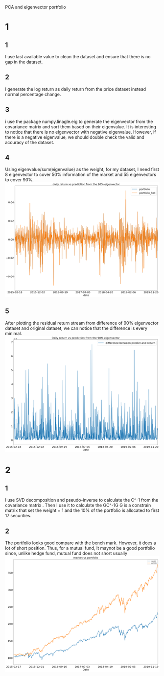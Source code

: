 PCA and eigenvector portfolio

# 1
## 1
I use last available value to clean the dataset and ensure that there is no gap in the dataset.

## 2
I generate the log return as daily return from the price dataset instead normal percentage change.

## 3
i use the package numpy.linagle.eig to generate the eigenvector from the covariance matrix and sort them based on their eigenvalue. It is interesting to notice that there is no eigenvector with negative eigenvalue. However, if there is a negative eigenvalue, we should double check the valid and accuracy of the dataset.

## 4
Using eigenvalue/sum(eigenvalue) as the weight, for my dataset, I need first 8 eigenvector to cover 50% information of the market and 55 eigenvectors to cover 90%.
![1](https://github.com/Yang-Tao-YT/HW/raw/master/Homework%204%20-%20PCA%20and%20eigenvector/pic/1.png)
## 5
After plotting the residual return stream from difference of 90% eigenvector dataset and original dataset, we can notice that the difference is every minimal. 
![1](https://github.com/Yang-Tao-YT/HW/raw/master/Homework%204%20-%20PCA%20and%20eigenvector/pic/2.png)


# 2
## 1
I use SVD decomposition and pseudo-inverse to calculate the C^-1 from the covariance matrix 
. Then I use it to calculate the GC^-1G
G is a constrain matrix that set the weight = 1 and the 10% of the portfolio is allocated to first 17 securities.
## 2
The portfolio looks good compare with the bench mark. However, it does a lot of short position. Thus, for a mutual fund, It maynot be a good portfolio since, unlike hedge fund, mutual fund does not short usually 
![1](https://github.com/Yang-Tao-YT/HW/raw/master/Homework%204%20-%20PCA%20and%20eigenvector/pic/3.png)

